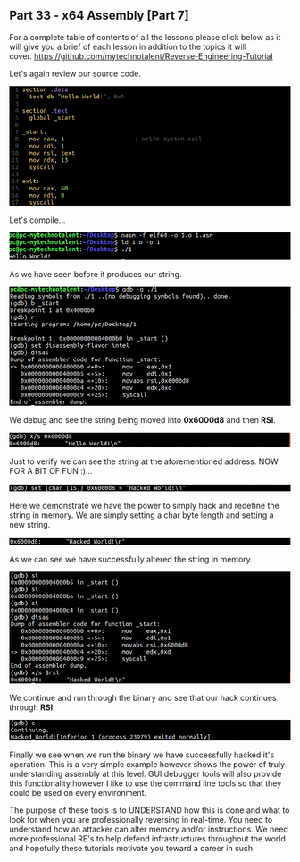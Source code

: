 ## Part 33 - x64 Assembly \[Part 7\]

For a complete table of contents of all the lessons please click below as it will give you a brief of each lesson in addition to the topics it will cover.&nbsp;https://github.com/mytechnotalent/Reverse-Engineering-Tutorial

Let's again review our source code.

<div class="slate-resizable-image-embed slate-image-embed__resize-full-width"><img src="/imgs/1553853169947.jpg"/></div>

Let's compile...

<div class="slate-resizable-image-embed slate-image-embed__resize-full-width"><img src="/imgs/1553853185424.jpg"/></div>

As we have seen before it produces our string.

<div class="slate-resizable-image-embed slate-image-embed__resize-full-width"><img src="/imgs/1553853213341.jpg"/></div>

We debug and see the string being moved into __0x6000d8__ and then __RSI__.

<div class="slate-resizable-image-embed slate-image-embed__resize-full-width"><img src="/imgs/1553853259407.jpg"/></div>

Just to verify we can see the string at the aforementioned address. NOW FOR A BIT OF FUN :)...

<div class="slate-resizable-image-embed slate-image-embed__resize-full-width"><img src="/imgs/1553853296959.jpg"/></div>

Here we demonstrate we have the power to simply hack and redefine the string in memory. We are simply setting a char byte length and setting a new string.

<div class="slate-resizable-image-embed slate-image-embed__resize-full-width"><img src="/imgs/1553853373225.jpg"/></div>

As we can see we have successfully altered the string in memory.

<div class="slate-resizable-image-embed slate-image-embed__resize-full-width"><img src="/imgs/1553853413835.jpg"/></div>

We continue and run through the binary and see that our hack continues through __RSI__.

<div class="slate-resizable-image-embed slate-image-embed__resize-full-width"><img src="/imgs/1553853461475.jpg"/></div>

Finally we see when we run the binary we have successfully hacked it's operation. This is a very simple example however shows the power of truly understanding assembly at this level. GUI debugger tools will also provide this functionality however I like to use the command line tools so that they could be used on every environment.

The purpose of these tools is to UNDERSTAND how this is done and what to look for when you are professionally reversing in real-time. You need to understand how an attacker can alter memory and/or instructions. We need more professional RE's to help defend infrastructures throughout the world and hopefully these tutorials motivate you toward a career in such.